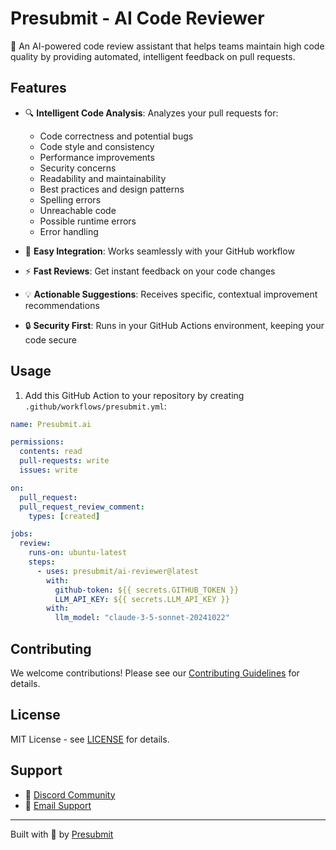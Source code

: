 # Presubmit - AI Code Reviewer

🤖 An AI-powered code review assistant that helps teams maintain high code quality by providing automated, intelligent feedback on pull requests.

## Features

- 🔍 **Intelligent Code Analysis**: Analyzes your pull requests for:

  - Code correctness and potential bugs
  - Code style and consistency
  - Performance improvements
  - Security concerns
  - Readability and maintainability
  - Best practices and design patterns
  - Spelling errors
  - Unreachable code
  - Possible runtime errors
  - Error handling

- 🚀 **Easy Integration**: Works seamlessly with your GitHub workflow
- ⚡ **Fast Reviews**: Get instant feedback on your code changes
- 💡 **Actionable Suggestions**: Receives specific, contextual improvement recommendations
- 🔒 **Security First**: Runs in your GitHub Actions environment, keeping your code secure

## Usage

1. Add this GitHub Action to your repository by creating `.github/workflows/presubmit.yml`:

```yaml
name: Presubmit.ai

permissions:
  contents: read
  pull-requests: write
  issues: write

on:
  pull_request:
  pull_request_review_comment:
    types: [created]

jobs:
  review:
    runs-on: ubuntu-latest
    steps:
      - uses: presubmit/ai-reviewer@latest
        with:
          github-token: ${{ secrets.GITHUB_TOKEN }}
          LLM_API_KEY: ${{ secrets.LLM_API_KEY }}
        with:
          llm_model: "claude-3-5-sonnet-20241022"
```

## Contributing

We welcome contributions! Please see our [Contributing Guidelines](CONTRIBUTING.md) for details.

## License

MIT License - see [LICENSE](LICENSE) for details.

## Support

- 💬 [Discord Community](https://discord.com/invite/FcAqqB3B)
- 📧 [Email Support](mailto:bogdan@presubmit.ai)

---

Built with 🖤 by [Presubmit](https://presubmit.ai)
